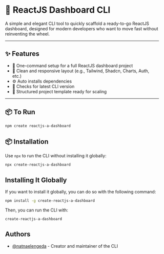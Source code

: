 # 🚀 ReactJS Dashboard CLI

A simple and elegant CLI tool to quickly scaffold a ready-to-go ReactJS dashboard, designed for modern developers who want to move fast without reinventing the wheel.

---

## ✨ Features

- 🔧 One-command setup for a full ReactJS dashboard project
- 🎨 Clean and responsive layout (e.g., Tailwind, Shadcn, Charts, Auth, etc.)
- ⚙️ Auto installs dependencies
- 🔄 Checks for latest CLI version
- 🧱 Structured project template ready for scaling

---

## 📦 To Run

```bash
npm create reactjs-a-dashboard
```

## 📦 Installation

Use `npx` to run the CLI without installing it globally:


```bash
npx create-reactjs-a-dashboard
```

## Installing It Globally
If you want to install it globally, you can do so with the following command:

```bash
npm install -g create-reactjs-a-dashboard
```

Then, you can run the CLI with:

```bash
create-reactjs-a-dashboard
```


## Authors

- [@natnaelengeda](https://www.github.com/natnaelengeda) - Creator and maintainer of the CLI



